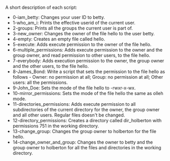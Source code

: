 A short description of each script:
+ 0-iam_betty: Changes your user ID to betty.
+ 1-who_am_i: Prints the effective userid of the current user.
+ 2-groups: Prints all the groups the current user is part of.
+ 3-new_owner: Changes the owner of the file hello to the user betty.
+ 4-empty: Creates an empty file called hello.
+ 5-execute: Adds execute permission to the owner of the file hello.
+ 6-multiple_permissions: Adds execute permission to the owner and the group owner, and read permission to other users, to the file hello.
+ 7-everybody: Adds execution permission to the owner, the group owner and the other users, to the file hello.
+ 8-James_Bond: Write a script that sets the permission to the file hello as follows - Owner: no permission at all; Group: no permission at all; Other users: all the permissions.
+ 9-John_Doe: Sets the mode of the file hello to -rwxr-x-wx.
+ 10-mirror_permissions: Sets the mode of the file hello the same as olleh mode.
+ 11-directories_permissions: Adds execute permission to all subdirectories of the current directory for the owner, the group owner and all other users. Regular files doesn't be changed.
+ 12-directory_permissions: Creates a directory called dir_holberton with permissions 751 in the working directory.
+ 13-change_group: Changes the group owner to holberton for the file hello.
+ 14-change_owner_and_group: Changes the owner to betty and the group owner to holberton for all the files and directories in the working directory.
